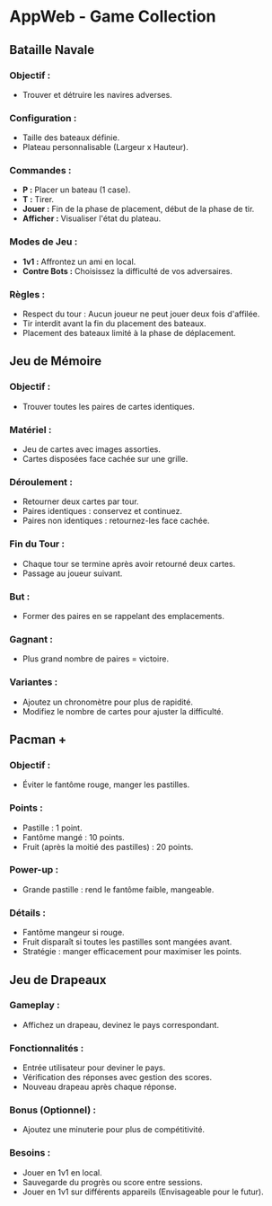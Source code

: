 # AppWeb - Game Collection

## Bataille Navale
### Objectif :
- Trouver et détruire les navires adverses.
### Configuration :
- Taille des bateaux définie.
- Plateau personnalisable (Largeur x Hauteur).
### Commandes :
- **P :** Placer un bateau (1 case).
- **T :** Tirer.
- **Jouer :** Fin de la phase de placement, début de la phase de tir.
- **Afficher :** Visualiser l'état du plateau.
### Modes de Jeu :
- **1v1 :** Affrontez un ami en local.
- **Contre Bots :** Choisissez la difficulté de vos adversaires.
### Règles :
- Respect du tour : Aucun joueur ne peut jouer deux fois d'affilée.
- Tir interdit avant la fin du placement des bateaux.
- Placement des bateaux limité à la phase de déplacement.

## Jeu de Mémoire
### Objectif :
- Trouver toutes les paires de cartes identiques.
### Matériel :
- Jeu de cartes avec images assorties.
- Cartes disposées face cachée sur une grille.
### Déroulement :
- Retourner deux cartes par tour.
- Paires identiques : conservez et continuez.
- Paires non identiques : retournez-les face cachée.
### Fin du Tour :
- Chaque tour se termine après avoir retourné deux cartes.
- Passage au joueur suivant.
### But :
- Former des paires en se rappelant des emplacements.
### Gagnant :
- Plus grand nombre de paires = victoire.
### Variantes :
- Ajoutez un chronomètre pour plus de rapidité.
- Modifiez le nombre de cartes pour ajuster la difficulté.

## Pacman +
### Objectif :
- Éviter le fantôme rouge, manger les pastilles.
### Points :
- Pastille : 1 point.
- Fantôme mangé : 10 points.
- Fruit (après la moitié des pastilles) : 20 points.
### Power-up :
- Grande pastille : rend le fantôme faible, mangeable.
### Détails :
- Fantôme mangeur si rouge.
- Fruit disparaît si toutes les pastilles sont mangées avant.
- Stratégie : manger efficacement pour maximiser les points.

## Jeu de Drapeaux
### Gameplay :
- Affichez un drapeau, devinez le pays correspondant.
### Fonctionnalités :
- Entrée utilisateur pour deviner le pays.
- Vérification des réponses avec gestion des scores.
- Nouveau drapeau après chaque réponse.
### Bonus (Optionnel) :
- Ajoutez une minuterie pour plus de compétitivité.
### Besoins :
- Jouer en 1v1 en local.
- Sauvegarde du progrès ou score entre sessions.
- Jouer en 1v1 sur différents appareils (Envisageable pour le futur).

